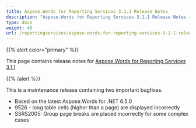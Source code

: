 ```yaml
---
title: Aspose.Words for Reporting Services 3.1.1 Release Notes
description: "Aspose.Words for Reporting Services 3.1.1 Release Notes – learn about the latest updates and fixes."
type: docs
weight: 40
url: /reportingservices/aspose-words-for-reporting-services-3-1-1-release-notes/
---
```


{{% alert color="primary" %}} 

This page contains release notes for [Aspose.Words for Reporting Services 3.1.1](http://www.aspose.com/downloads/words/reportingservices/new-releases/aspose.words-for-reporting-services-3.1.1/)

{{% /alert %}} 

This is a maintenance release containing two important bugfixes.

- Based on the latest Aspose.Words for .NET 6.5.0
- 9526 - long table cells (higher than a page) are displayed incorrectly
- SSRS2005: Group page breaks are placed incorrectly for some complex cases
